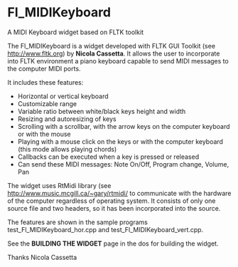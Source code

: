 Fl_MIDIKeyboard
===============

A MIDI Keyboard widget based on FLTK toolkit

The Fl_MIDIKeyboard is a widget developed with FLTK GUI Toolkit (see <http://www.fltk.org>) by __Nicola Cassetta__.
It allows the user to incorporate into FLTK environment a piano keyboard capable to send MIDI messages to the computer
MIDI ports.

It includes these features:
- Horizontal or vertical keyboard
- Customizable range
- Variable ratio between white/black keys height and width
- Resizing and autoresizing of keys
- Scrolling with a scrollbar, with the arrow keys on the computer keyboard or with the mouse
- Playing with a mouse click on the keys or with the computer keyboard (this mode allows playing chords)
- Callbacks can be executed when a key is pressed or released
- Can send these MIDI messages: Note On/Off, Program change, Volume, Pan

The widget uses RtMidi library (see <http://www.music.mcgill.ca/~gary/rtmidi/> to communicate with the hardware of the computer
regardless of operating system. It consists of only one source file and two headers, so it has been incorporated into the source.

The features are shown in the sample programs test_Fl_MIDIKeyboard_hor.cpp and test_Fl_MIDIKeyboard_vert.cpp.

See the __BUILDING THE WIDGET__ page in the dos for building the widget.

Thanks Nicola Cassetta
